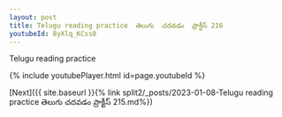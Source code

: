 ```yaml
---
layout: post
title: Telugu reading practice  తెలుగు  చదవడం  ప్రాక్టీస్ 216
youtubeId: 8yXlq_KCss0
---
```

 
 
Telugu reading practice
 
 
 
 
 


{% include youtubePlayer.html id=page.youtubeId %}
 
[Next]({{ site.baseurl }}{% link  split2/_posts/2023-01-08-Telugu reading practice  తెలుగు  చదవడం  ప్రాక్టీస్ 215.md%})
 
